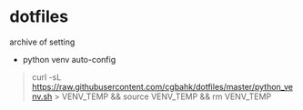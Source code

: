 # dotfiles
archive of setting

* python venv auto-config
> curl -sL https://raw.githubusercontent.com/cgbahk/dotfiles/master/python_venv.sh > VENV_TEMP && source VENV_TEMP && rm VENV_TEMP
